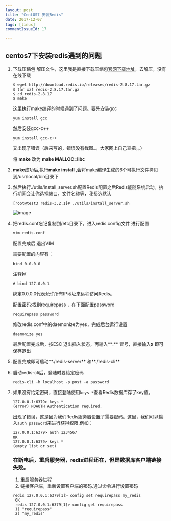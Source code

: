 ```yaml
---
layout: post
title: "CentOS7 安装Redis"
date: 2017-12-07
tags: [linux]
commentIssueId: 17

---
```


## centos7下安装redis遇到的问题

1. 下载压缩包 解压文件，这里我是直接下载压缩包[官网下载地址](https://redis.io/download)，去解压，没有在线下载

   ```shell
   $ wget http://download.redis.io/releases/redis-2.8.17.tar.gz
   $ tar xzf redis-2.8.17.tar.gz
   $ cd redis-2.8.17
   $ make
   ```

   这里执行make编译的时候遇到了问题。要先安装gcc

   ```shell
   yum install gcc 
   ```

   然后安装gcc-c++

   ```shell
   yum install gcc-c++
   ```

   又出现了错误（后来写的，错误没有截图。。大家网上自己查把。。）

   将 **make** 改为 **make MALLOC=libc**

2. **make**成功后,执行**make install** ,会将make编译生成的6个可执行文件拷贝到/usr/local/bin目录下

3. 然后执行./utils/install_server.sh配置Redis配置之后Redis能随系统启动。执行期间会让你选择端口，文件名称等，我都选默认

   ```shell
   [root@test3 redis-3.2.1]# ./utils/install_server.sh 
   ```

   ![image](https://user-images.githubusercontent.com/20008525/34104433-61988a8c-e42b-11e7-9273-23095e8a4160.png)

4. 把redis.conf忘记复制到/etc目录下。进入redis.config文件 进行配置

   ```shell
   vim redis.conf
   ```

   配置完成后 退出VIM

   需要配置的内容有：

   ```shell
   bind 0.0.0.0  
   ```

   注释掉

   ```shell
   # bind 127.0.0.1
   ```

   绑定0.0.0.0代表允许所有IP地址来远程访问Redis。

   配置密码:找到requirepass ，在下面配置password

   ```shell
   requirepass password
   ```

   修改redis.conf中的daemonize为yes，完成后台运行设置

   ```shell
   daemonize yes
   ```

   最后配置完成后，按ESC 退出插入状态，再输入**:** 冒号，直接输入**x** 即可保存退出

5. 配置完成即可启动**./redis-server** 和**./redis-cli**

6. 启动redis-cli后，登陆时要给定密码

   ```shell
   redis-cli -h localhost -p post -a password
   ```

7. 如果没有给定密码，直接登陆使用`keys *`查看Redis数据库存了key值。

   ```shell
   127.0.0.1:6379> keys *
   (error) NOAUTH Authentication required.
   ```

   出现了错误，这是因为我们Redis服务器设置了需要密码。这里，我们可以输入`auth password`来进行获得权限.例如：

   ```shell
   127.0.0.1:6379> auth 1234567
   OK
   127.0.0.1:6379> keys *
   (empty list or set)
   ```

   ### 在断电后，重启服务器，redis进程还在，但是数据库客户端链接失败。
   1. 重启服务器进程
   2. 链接客户端，重新设置客户端的密码.通过命令进行设置密码
   ```shell
   redis 127.0.0.1:6379[1]> config set requirepass my_redis  
    OK  
    redis 127.0.0.1:6379[1]> config get requirepass  
    1) "requirepass"  
    2) "my_redis"  
    ```


   ​